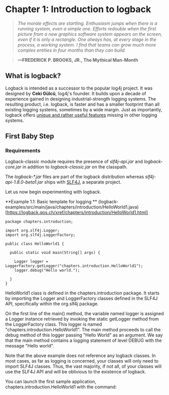 # Chapter 1: Introduction to logback

> _The morale effects are startling. Enthusiasm jumps when there is a running system, even a simple one. Efforts redouble when the first picture from a new graphics software system appears on the screen, even if it is only a rectangle. One always has, at every stage in the process, a working system. I find that teams can grow much more complex entities in four months than they can build._

> **—FREDERICK P. BROOKS, JR., The Mythical Man-Month**


## What is logback?

Logback is intended as a successor to the popular log4j project. It was designed by **Ceki Gülcü**, log4j's founder. It builds upon a decade of experience gained in designing industrial-strength logging systems. The resulting product, i.e. logback, is faster and has a smaller footprint than all existing logging systems, sometimes by a wide margin. Just as importantly, logback offers [unique and rather useful features](https://logback.qos.ch/reasonsToSwitch.html) missing in other logging systems.


## First Baby Step

### Requirements


Logback-classic module requires the presence of _slf4j-api.jar_ and _logback-core.jar_ in addition to _logback-classic.jar_ on the classpath.

The _logback-*.jar_ files are part of the logback distribution whereas _slf4j-api-1.8.0-beta1.jar_ ships with [SLF4J](http://www.slf4j.org/), a separate project.

Let us now begin experimenting with logback.

**Example 1.1: Basic template for logging ** (logback-examples/src/main/java/chapters/introduction/HelloWorld1.java)[https://logback.qos.ch/xref/chapters/introduction/HelloWorld1.html]
```
package chapters.introduction;

import org.slf4j.Logger;
import org.slf4j.LoggerFactory;

public class HelloWorld1 {

  public static void main(String[] args) {

    Logger logger = LoggerFactory.getLogger("chapters.introduction.HelloWorld1");
    logger.debug("Hello world.");

  }
}
```

HelloWorld1 class is defined in the chapters.introduction package. It starts by importing the Logger and LoggerFactory classes defined in the SLF4J API, specifically within the org.slf4j package.

On the first line of the main() method, the variable named logger is assigned a Logger instance retrieved by invoking the static getLogger method from the LoggerFactory class. This logger is named "chapters.introduction.HelloWorld1". The main method proceeds to call the debug method of this logger passing "Hello World" as an argument. We say that the main method contains a logging statement of level DEBUG with the message "Hello world".

Note that the above example does not reference any logback classes. In most cases, as far as logging is concerned, your classes will only need to import SLF4J classes. Thus, the vast majority, if not all, of your classes will use the SLF4J API and will be oblivious to the existence of logback.

You can launch the first sample application, chapters.introduction.HelloWorld1 with the command: